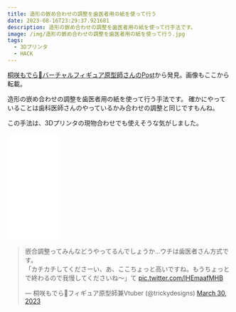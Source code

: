 ```yaml
---
title: 造形の嵌め合わせの調整を歯医者用の紙を使って行う
date: 2023-08-16T23:29:37.921681
description: 造形の嵌め合わせの調整を歯医者用の紙を使って行手法です。
image: /img/造形の嵌め合わせの調整を歯医者用の紙を使って行う.jpg
tags:
  - 3Dプリンタ
  - HACK
---
```

[桐咲もでら🧰バーチャルフィギュア原型師さんのPost](https://twitter.com/trickydesigns/status/1641302620819312642)から発見。画像もここから転載。

造形の嵌め合わせの調整を歯医者用の紙を使って行う手法です。
確かにやっていることは歯科医師さんのやっているかみ合わせの調整と同じですもんね。

この手法は、3Dプリンタの現物合わせでも使えそうな気がしました。
<iframe sandbox="allow-popups allow-scripts allow-modals allow-forms allow-same-origin" style="width:120px;height:240px;" marginwidth="0" marginheight="0" scrolling="no" frameborder="0" src="//rcm-fe.amazon-adsystem.com/e/cm?lt1=_blank&bc1=000000&IS2=1&bg1=FFFFFF&fc1=000000&lc1=0000FF&t=inajob-22&language=ja_JP&o=9&p=8&l=as4&m=amazon&f=ifr&ref=as_ss_li_til&asins=B0BB24B79Q&linkId=f057eccf0a90999bc65ff3d5662845a5"></iframe>


<blockquote class="twitter-tweet"><p lang="ja" dir="ltr">嵌合調整ってみんなどうやってるんでしょうか…ウチは歯医者さん方式です。<br>「カチカチしてくださーい、あ、ここちょっと高いですね。もうちょっとで終わるので我慢してくださいね～」て <a href="https://t.co/lHEmaafMHB">pic.twitter.com/lHEmaafMHB</a></p>&mdash; 桐咲もでら🧰フィギュア原型師兼Vtuber (@trickydesigns) <a href="https://twitter.com/trickydesigns/status/1641302620819312642?ref_src=twsrc%5Etfw">March 30, 2023</a></blockquote>
<script async src="https://platform.twitter.com/widgets.js" charset="utf-8"></script>



